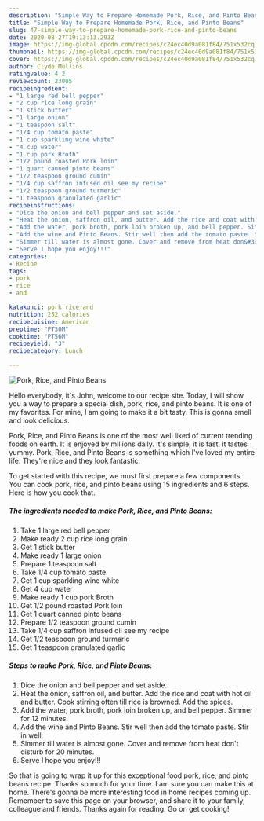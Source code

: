 ```yaml
---
description: "Simple Way to Prepare Homemade Pork, Rice, and Pinto Beans"
title: "Simple Way to Prepare Homemade Pork, Rice, and Pinto Beans"
slug: 47-simple-way-to-prepare-homemade-pork-rice-and-pinto-beans
date: 2020-08-27T19:13:13.293Z
image: https://img-global.cpcdn.com/recipes/c24ec40d9a081f84/751x532cq70/pork-rice-and-pinto-beans-recipe-main-photo.jpg
thumbnail: https://img-global.cpcdn.com/recipes/c24ec40d9a081f84/751x532cq70/pork-rice-and-pinto-beans-recipe-main-photo.jpg
cover: https://img-global.cpcdn.com/recipes/c24ec40d9a081f84/751x532cq70/pork-rice-and-pinto-beans-recipe-main-photo.jpg
author: Clyde Mullins
ratingvalue: 4.2
reviewcount: 23005
recipeingredient:
- "1 large red bell pepper"
- "2 cup rice long grain"
- "1 stick butter"
- "1 large onion"
- "1 teaspoon salt"
- "1/4 cup tomato paste"
- "1 cup sparkling wine white"
- "4 cup water"
- "1 cup pork Broth"
- "1/2 pound roasted Pork loin"
- "1 quart canned pinto beans"
- "1/2 teaspoon ground cumin"
- "1/4 cup saffron infused oil see my recipe"
- "1/2 teaspoon ground turmeric"
- "1 teaspoon granulated garlic"
recipeinstructions:
- "Dice the onion and bell pepper and set aside."
- "Heat the onion, saffron oil, and butter. Add the rice and coat with hot oil and butter. Cook stirring often till rice is browned. Add the spices."
- "Add the water, pork broth, pork loin broken up, and bell pepper. Simmer for 12 minutes."
- "Add the wine and Pinto Beans. Stir well then add the tomato paste. Stir in well."
- "Simmer till water is almost gone. Cover and remove from heat don&#39;t disturb for 20 minutes."
- "Serve I hope you enjoy!!!"
categories:
- Recipe
tags:
- pork
- rice
- and

katakunci: pork rice and 
nutrition: 252 calories
recipecuisine: American
preptime: "PT30M"
cooktime: "PT56M"
recipeyield: "3"
recipecategory: Lunch

---
```



![Pork, Rice, and Pinto Beans](https://img-global.cpcdn.com/recipes/c24ec40d9a081f84/751x532cq70/pork-rice-and-pinto-beans-recipe-main-photo.jpg)

Hello everybody, it's John, welcome to our recipe site. Today, I will show you a way to prepare a special dish, pork, rice, and pinto beans. It is one of my favorites. For mine, I am going to make it a bit tasty. This is gonna smell and look delicious.



Pork, Rice, and Pinto Beans is one of the most well liked of current trending foods on earth. It is enjoyed by millions daily. It's simple, it is fast, it tastes yummy. Pork, Rice, and Pinto Beans is something which I've loved my entire life. They're nice and they look fantastic.


To get started with this recipe, we must first prepare a few components. You can cook pork, rice, and pinto beans using 15 ingredients and 6 steps. Here is how you cook that.

<!--inarticleads1-->

##### The ingredients needed to make Pork, Rice, and Pinto Beans:

1. Take 1 large red bell pepper
1. Make ready 2 cup rice long grain
1. Get 1 stick butter
1. Make ready 1 large onion
1. Prepare 1 teaspoon salt
1. Take 1/4 cup tomato paste
1. Get 1 cup sparkling wine white
1. Get 4 cup water
1. Make ready 1 cup pork Broth
1. Get 1/2 pound roasted Pork loin
1. Get 1 quart canned pinto beans
1. Prepare 1/2 teaspoon ground cumin
1. Take 1/4 cup saffron infused oil see my recipe
1. Get 1/2 teaspoon ground turmeric
1. Get 1 teaspoon granulated garlic




<!--inarticleads2-->

##### Steps to make Pork, Rice, and Pinto Beans:

1. Dice the onion and bell pepper and set aside.
1. Heat the onion, saffron oil, and butter. Add the rice and coat with hot oil and butter. Cook stirring often till rice is browned. Add the spices.
1. Add the water, pork broth, pork loin broken up, and bell pepper. Simmer for 12 minutes.
1. Add the wine and Pinto Beans. Stir well then add the tomato paste. Stir in well.
1. Simmer till water is almost gone. Cover and remove from heat don&#39;t disturb for 20 minutes.
1. Serve I hope you enjoy!!!




So that is going to wrap it up for this exceptional food pork, rice, and pinto beans recipe. Thanks so much for your time. I am sure you can make this at home. There's gonna be more interesting food in home recipes coming up. Remember to save this page on your browser, and share it to your family, colleague and friends. Thanks again for reading. Go on get cooking!
